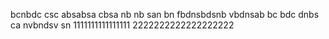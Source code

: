 bcnbdc
csc absabsa
cbsa nb nb
san bn
fbdnsbdsnb
vbdnsab
bc bdc dnbs ca
nvbndsv sn
1111111111111111
2222222222222222222
